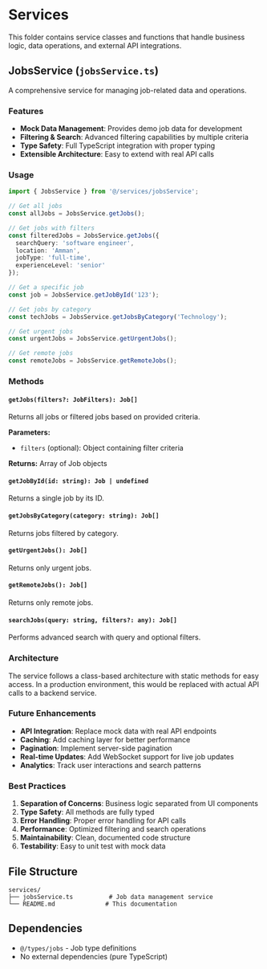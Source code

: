 # Services

This folder contains service classes and functions that handle business logic, data operations, and external API integrations.

## JobsService (`jobsService.ts`)

A comprehensive service for managing job-related data and operations.

### Features

- **Mock Data Management**: Provides demo job data for development
- **Filtering & Search**: Advanced filtering capabilities by multiple criteria
- **Type Safety**: Full TypeScript integration with proper typing
- **Extensible Architecture**: Easy to extend with real API calls

### Usage

```typescript
import { JobsService } from '@/services/jobsService';

// Get all jobs
const allJobs = JobsService.getJobs();

// Get jobs with filters
const filteredJobs = JobsService.getJobs({
  searchQuery: 'software engineer',
  location: 'Amman',
  jobType: 'full-time',
  experienceLevel: 'senior'
});

// Get a specific job
const job = JobsService.getJobById('123');

// Get jobs by category
const techJobs = JobsService.getJobsByCategory('Technology');

// Get urgent jobs
const urgentJobs = JobsService.getUrgentJobs();

// Get remote jobs
const remoteJobs = JobsService.getRemoteJobs();
```

### Methods

#### `getJobs(filters?: JobFilters): Job[]`
Returns all jobs or filtered jobs based on provided criteria.

**Parameters:**
- `filters` (optional): Object containing filter criteria

**Returns:** Array of Job objects

#### `getJobById(id: string): Job | undefined`
Returns a single job by its ID.

#### `getJobsByCategory(category: string): Job[]`
Returns jobs filtered by category.

#### `getUrgentJobs(): Job[]`
Returns only urgent jobs.

#### `getRemoteJobs(): Job[]`
Returns only remote jobs.

#### `searchJobs(query: string, filters?: any): Job[]`
Performs advanced search with query and optional filters.

### Architecture

The service follows a class-based architecture with static methods for easy access. In a production environment, this would be replaced with actual API calls to a backend service.

### Future Enhancements

- **API Integration**: Replace mock data with real API endpoints
- **Caching**: Add caching layer for better performance
- **Pagination**: Implement server-side pagination
- **Real-time Updates**: Add WebSocket support for live job updates
- **Analytics**: Track user interactions and search patterns

### Best Practices

1. **Separation of Concerns**: Business logic separated from UI components
2. **Type Safety**: All methods are fully typed
3. **Error Handling**: Proper error handling for API calls
4. **Performance**: Optimized filtering and search operations
5. **Maintainability**: Clean, documented code structure
6. **Testability**: Easy to unit test with mock data

## File Structure

```
services/
├── jobsService.ts          # Job data management service
└── README.md              # This documentation
```

## Dependencies

- `@/types/jobs` - Job type definitions
- No external dependencies (pure TypeScript)